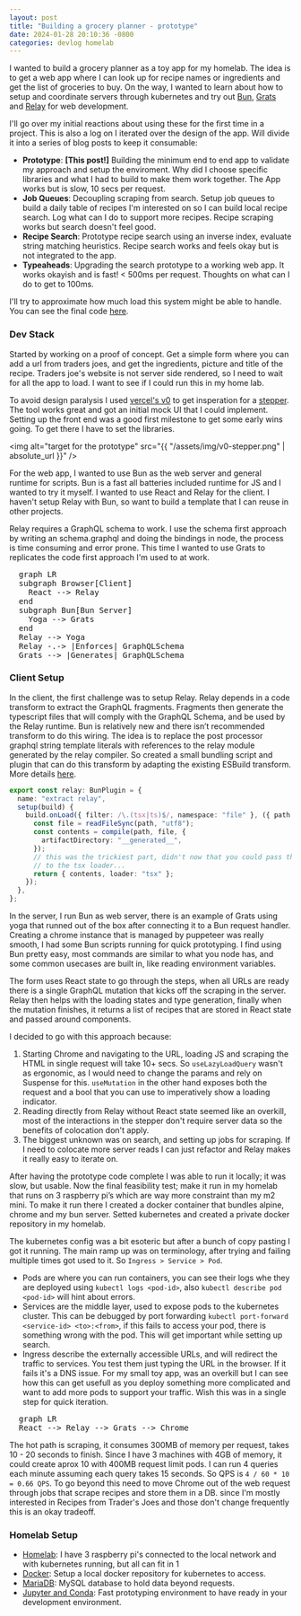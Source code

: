 ```yaml
---
layout: post
title: "Building a grocery planner - prototype"
date: 2024-01-28 20:10:36 -0800
categories: devlog homelab
---
```


I wanted to build a grocery planner as a toy app for my homelab. The idea is to get a web app where I
can look up for recipe names or ingredients and get the list of groceries to buy. On the way,
I wanted to learn about how to setup and coordinate servers through kubernetes and try out [Bun](https://bun.sh/),
[Grats](https://github.com/captbaritone/grats) and [Relay](https://github.com/facebook/relay) for web development.

I'll go over my initial reactions about using these for the first time in a project. This is also a log on I iterated
over the design of the app. Will divide it into a series of blog posts to keep it consumable:

- **Prototype**: **[This post!]** Building the minimum end to end app to validate my approach and setup the enviroment. Why did
  I choose specific libraries and what I had to build to make them work together. The App works but is slow, 10 secs per request.
- **Job Queues**: Decoupling scraping from search. Setup job queues to build a daily table of recipes I'm interested on so I can
  build local recipe search. Log what can I do to support more recipes. Recipe scraping works but search doesn't feel good.
- **Recipe Search**: Prototype recipe search using an inverse index, evaluate string matching heuristics. Recipe search works
  and feels okay but is not integrated to the app.
- **Typeaheads**: Upgrading the search prototype to a working web app. It works okayish and is fast! < 500ms per request. Thoughts
  on what can I do to get to 100ms.

I'll try to approximate how much load this system might be able to handle. You can see the final code [here](https://github.com/qsiandre/meal-plan).

### Dev Stack

Started by working on a proof of concept. Get a simple form where you can add a url from traders joes,
and get the ingredients, picture and title of the recipe. Traders joe's website is not server side rendered, so I need to wait
for all the app to load. I want to see if I could run this in my home lab.

To avoid design paralysis I used [vercel's v0](https://v0.dev/) to get insperation for a [stepper](https://v0.dev/t/InwFUEm1kD8).
The tool works great and got an initial mock UI that I could implement. Setting up the front end was a good first milestone to get some early wins going. To get there I have to set the libraries.

<img alt="target for the prototype" src="{{ "/assets/img/v0-stepper.png"  | absolute_url }}" />

For the web app, I wanted to use Bun as the web server and general runtime for scripts. Bun is a fast all batteries included runtime for JS
and I wanted to try it myself. I wanted to use React and Relay for the client. I haven't setup Relay with Bun, so want to build a template
that I can reuse in other projects.

Relay requires a GraphQL schema to work. I use the schema first approach by writing an schema.graphql and doing the bindings in node,
the process is time consuming and error prone. This time I wanted to use Grats to replicates the code first approach I'm used to at work.

<pre class="mermaid">
  graph LR
  subgraph Browser[Client]
    React --> Relay
  end
  subgraph Bun[Bun Server]
    Yoga --> Grats
  end
  Relay --> Yoga 
  Relay -.-> |Enforces| GraphQLSchema
  Grats --> |Generates| GraphQLSchema
</pre>

### Client Setup

In the client, the first challenge was to setup Relay. Relay depends in a code transform to extract the GraphQL fragments. Fragments then
generate the typescript files that will comply with the GraphQL Schema, and be used by the Relay runtime. Bun is relatively new and there isn’t recommended transform to do this wiring. The idea is to replace the post processor graphql string template literals with references to the relay module generated by the relay compiler. So created a small bundling script and plugin that can do this transform by adapting the
existing ESBuild transform. More details [here](https://github.com/qsiandre/meal-plan/blob/main/plugins/relayPlugin.ts).

```typescript
export const relay: BunPlugin = {
  name: "extract relay",
  setup(build) {
    build.onLoad({ filter: /\.(tsx|ts)$/, namespace: "file" }, ({ path }) => {
      const file = readFileSync(path, "utf8");
      const contents = compile(path, file, {
        artifactDirectory: "__generated__",
      });
      // this was the trickiest part, didn't now that you could pass the content
      // to the tsx loader...
      return { contents, loader: "tsx" };
    });
  },
};
```

In the server, I run Bun as web server, there is an example of Grats using yoga that runned out of the box after connecting it to a Bun request handler.
Creating a chrome instance that is managed by puppeteer was really smooth, I had some Bun scripts running for quick prototyping. I find using Bun pretty
easy, most commands are similar to what you node has, and some common usecases are built in, like reading environment variables.

The form uses React state to go through the steps, when all URLs are ready there is a single GraphQL mutation that
kicks off the scraping in the server. Relay then helps with the loading states and type generation, finally when the
mutation finishes, it returns a list of recipes that are stored in React state and passed around components.

I decided to go with this approach because:

1. Starting Chrome and navigating to the URL, loading JS and scraping the HTML in single request will take 10+ secs. So `useLazyLoadQuery`
   wasn't as ergonomic, as I would need to change the params and rely on Suspense for this. `useMutation` in the other hand exposes both the
   request and a bool that you can use to imperatively show a loading indicator.
2. Reading directly from Relay without React state seemed like an overkill, most of the interactions in the stepper don't require server
   data so the benefits of colocation don't apply.
3. The biggest unknown was on search, and setting up jobs for scraping. If I need to colocate more server reads I can just refactor and Relay
   makes it really easy to iterate on.

After having the prototype code complete I was able to run it locally; it was slow, but usable. Now the final
feasibility test; make it run in my homelab that runs on 3 raspberry pi’s which are way more constraint than my m2 mini.
To make it run there I created a docker container that bundles alpine, chrome and my bun server.
Setted kubernetes and created a private docker repository in my homelab.

The kubernetes config was a bit esoteric but after a bunch of copy pasting I got it running. The main ramp up was on terminology, after
trying and failing multiple times got used to it. So `Ingress > Service > Pod`.

- Pods are where you can run containers, you can see their logs whe they are deployed using `kubectl logs <pod-id>`, also `kubectl describe pod <pod-id>`
  will hint about errors.
- Services are the middle layer, used to expose pods to the kubernetes cluster. This can be debugged by port forwarding `kubectl port-forward <service-id> <to>:<from>`, if this fails
  to access your pod, there is something wrong with the pod. This will get important while setting up search.
- Ingress describe the externally accessible URLs, and will redirect the traffic to services. You test them just typing the URL in the browser. If it fails it's a DNS issue.
  For my small toy app, was an overkill but I can see how this can get usefull as you deploy something more complicated and want to add more pods to support your traffic. Wish this was
  in a single step for quick iteration.

<pre class="mermaid">
  graph LR
  React --> Relay --> Grats --> Chrome
</pre>

The hot path is scraping, it consumes 300MB of memory per request, takes 10 - 20 seconds to finish. Since I have 3 machines with 4GB of memory, it could create aprox 10 with
400MB request limit pods. I can run 4 queries each minute assuming each query takes 15 seconds. So QPS is `4 / 60 * 10 = 0.66 QPS`. To go beyond this need to move Chrome out
of the web request through jobs that scrape recipes and store them in a DB. since I'm mostly interested in Recipes from Trader's Joes and those don't change frequently this is an okay tradeoff.

### Homelab Setup

- [Homelab](https://rpi4cluster.com): I have 3 raspberry pi's connected to the local network and with kubernetes running, but all can fit in 1
- [Docker](https://rpi4cluster.com): Setup a local docker repository for kubernetes to access.
- [MariaDB](https://pimylifeup.com/raspberry-pi-mysql/): MySQL database to hold data beyond requests.
- [Jupyter and Conda](https://medium.com/@nrk25693/how-to-add-your-conda-environment-to-your-jupyter-notebook-in-just-4-steps-abeab8b8d084): Fast prototyping environment to have ready in your development environment.

<script type="module">
  import mermaid from 'https://cdn.jsdelivr.net/npm/mermaid@10/dist/mermaid.esm.min.mjs';
  mermaid.initialize({ startOnLoad: true });
</script>
